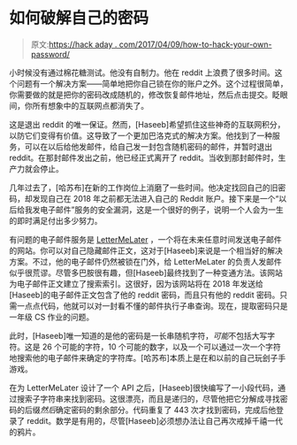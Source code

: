 # 如何破解自己的密码

> 原文:[https://hack aday . com/2017/04/09/how-to-hack-your-own-password/](https://hackaday.com/2017/04/09/how-to-hack-your-own-password/)

小时候没有通过棉花糖测试。他没有自制力。他在 reddit 上浪费了很多时间。这个问题有一个解决方案——简单地把你自己锁在你的账户之外。这个过程很简单，你需要做的就是把你的密码改成随机的，修改恢复邮件地址，然后点击提交。眨眼间，你所有想象中的互联网点都消失了。

这是退出 reddit 的唯一保证。然而，[Haseeb]希望抓住这些神奇的互联网积分，以防它们变得有价值。这导致了一个更加巴洛克式的解决方案。他找到了一种服务，可以在以后给他发邮件，给自己发一封包含随机密码的邮件，并暂时退出 reddit。在那封邮件发出之前，他已经正式离开了 reddit。当收到那封邮件时，生产力就会停止。

几年过去了，[哈苏布]在新的工作岗位上消磨了一些时间。他决定找回自己的旧密码，却发现自己在 2018 年之前都无法进入自己的 Reddit 账户。接下来是一个“以后给我发电子邮件”服务的安全漏洞，这是一个很好的例子，说明一个人会为一生的即时满足付出多少努力。

有问题的电子邮件服务是 [LetterMeLater](http://www.lettermelater.com/) ，一个将在未来任意时间发送电子邮件的网站。你可以对自己隐藏邮件正文，这对于[Haseeb]来说是一个相当好的解决方案。不过，他的电子邮件仍然被锁在门外，给 LetterMeLater 的负责人发邮件似乎很荒谬。尽管多巴胺很有趣，但[Haseeb]最终找到了一种变通方法。该网站为电子邮件正文建立了搜索索引。这很好，因为该网站将在 2018 年发送给[Haseeb]的电子邮件正文包含了他的 reddit 密码，而且只有他的 reddit 密码。只需一点点代码，他就可以对一封看不懂的邮件执行子串查询。现在，提取密码只是一年级 CS 作业的问题。

此时，[Haseeb]唯一知道的是他的密码是一长串随机字符，*可能*不包括大写字符。这是 26 个可能的字符，10 个可能的数字，以及一个可以通过一次一个字符地搜索他的电子邮件来确定的字符库。[哈苏布]本质上是在和以前的自己玩刽子手游戏。

在为 LetterMeLater 设计了一个 API 之后，[Haseeb]很快编写了一小段代码，通过搜索子字符串来找到密码。这很漂亮，而且是递归的，尽管他把它分解成寻找密码的后缀*然后*确定密码的剩余部分。代码重复了 443 次才找到密码，完成后他登录了 reddit。数学是有用的，尽管[Haseeb]必须想办法让自己再次戒掉千禧一代的鸦片。